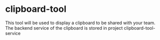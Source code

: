 # clipboard-tool
This tool will be used to display a clipboard to be shared with your team. The backend service of the clipboard is stored in project clipboard-tool-service
